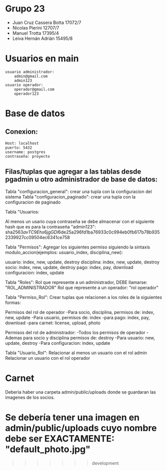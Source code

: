 # Grupo 23
* Juan Cruz Cassera Botta 17072/7
* Nicolas Pierini 12707/7
* Manuel Trotta 17395/4
* Leiva Hernán Adrián 15495/8

# Usuarios en main
    usuario administrador:
        admin@gmail.com
        admin123
    usuario operador:
        operador@gmail.com
        operador123
        
# Base de datos

## Conexion:
    Host: localhost
    puerto: 5432
    username: postgres
    contraseña: proyecto

## Filas/tuplas que agregar a las tablas desde pgadmin u otro administrador de base de datos:

Tabla "configuracion_general": crear una tupla con la configuracion del sistema
Tabla "configuracion_paginado": crear una tupla con la configuracion de paginado

Tabla "Usuarios:

Al menos un usario cuya contraseña se debe almacenar con el siguiente hash que es para la contraseña "admin123":
sha256$3avTC9Ehs6jgGDl6$de25a296fd1ba76933c0c994eb0fb617b78b9352339927cc09504ec6341ce758


Tabla "Permisos":
Agregar los siguientes permiso siguiendo la sintaxis modulo_accion(ejemplos: usuario_index, disciplina_new):

usuario: index, new, update, destroy
disciplina: index, new, update, destroy
socio: index, new, update, destroy
pago: index, pay, download
configuracion: index, update


Tabla "Roles":
Rol que represente a un administrador, DEBE llamarse: "ROL_ADMINISTRADOR"
Rol que represente a un operador: "rol operador"


Tabla "Permiso_Rol":
Crear tuplas que relacionen a los roles de la siguientes formas:

Permisos del rol de operador
-Para socio, disciplina, permisos de: index, new, update
-Para usuario, permisos de: index
-para pago: index, pay, download
-para carnet: license, upload, photo

Permisos del rol de administrador: 
-Todos los permisos de operador
-Ademas para socio y disciplina permisos de: destroy
-Para usuario: new, update, destroy
-Para configuracion: index, update


Tabla "Usuario_Rol":
Relacionar al menos un usuario con el rol admin
Relacionar un usuario con el rol operador

# Carnet
Deberia haber una carpeta admin/public/uploads donde se guardaran las imagenes de los socios.

Se debería tener una imagen en admin/public/uploads cuyo nombre debe ser EXACTAMENTE: "default_photo.jpg"
=======

>>>>>>> development
